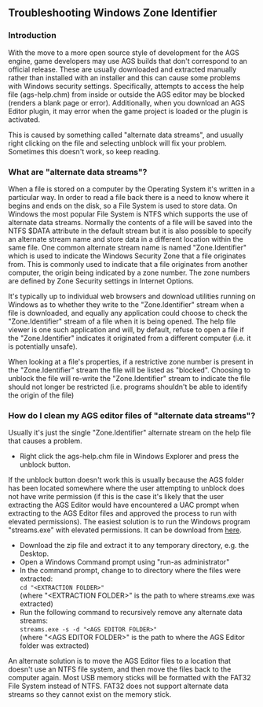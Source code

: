 ## Troubleshooting Windows Zone Identifier

### Introduction

With the move to a more open source style of development for the AGS engine, game developers may use AGS builds that don't correspond to an official release. These are usually downloaded and extracted manually rather than installed with an installer and this can cause some problems with Windows security settings. Specifically, attempts to access the help file (ags-help.chm) from inside or outside the AGS editor may be blocked (renders a blank page or error).  Additionally, when you download an AGS Editor plugin, it may error when the game project is loaded or the plugin is activated.

This is caused by something called "alternate data streams", and usually right clicking on the file and selecting unblock will fix your problem. Sometimes this doesn't work, so keep reading.

### What are "alternate data streams"?

When a file is stored on a computer by the Operating System it's written in a particular way. In order to read a file back there is a need to know where it begins and ends on the disk, so a File System is used to store data. On Windows the most popular File System is NTFS which supports the use of alternate data streams. Normally the contents of a file will be saved into the NTFS $DATA attribute in the default stream but it is also possible to specify an alternate stream name and store data in a different location within the same file. One common alternate stream name is named "Zone.Identifier" which is used to indicate the Windows Security Zone that a file originates from. This is commonly used to indicate that a file originates from another computer, the origin being indicated by a zone number. The zone numbers are defined by Zone Security settings in Internet Options.

It's typically up to individual web browsers and download utilities running on Windows as to whether they write to the "Zone.Identifier" stream when a file is downloaded, and equally any application could choose to check the "Zone.Identifier" stream of a file when it is being opened. The help file viewer is one such application and will, by default, refuse to open a file if the "Zone.Identifier" indicates it originated from a different computer (i.e. it is potentially unsafe).

When looking at a file's properties, if a restrictive zone number is present in the "Zone.Identifier" stream the file will be listed as "blocked". Choosing to unblock the file will re-write the "Zone.Identifier" stream to indicate the file should not longer be restricted (i.e. programs shouldn't be able to identify the origin of the file)

### How do I clean my AGS editor files of "alternate data streams"?

Usually it's just the single "Zone.Identifier" alternate stream on the help file that causes a problem.

- Right click the ags-help.chm file in Windows Explorer and press the unblock button.

If the unblock button doesn't work this is usually because the AGS folder has been located somewhere where the user attempting to unblock does not have write permission (if this is the case it's likely that the user extracting the AGS Editor would have encountered a UAC prompt when extracting to the AGS Editor files and approved the process to run with elevated permissions). The easiest solution is to run the Windows program "streams.exe" with elevated permissions. It can be download from [here](https://technet.microsoft.com/en-us/sysinternals/bb897440).

- Download the zip file and extract it to any temporary directory, e.g. the Desktop.
- Open a Windows Command prompt using "run-as administrator"
- In the command prompt, change to to directory where the files were extracted:<br>
`cd "<EXTRACTION FOLDER>"`<br>
(where "\<EXTRACTION FOLDER\>" is the path to where streams.exe was extracted)
- Run the following command to recursively remove any alternate data streams:<br>
`streams.exe -s -d "<AGS EDITOR FOLDER>"`<br>
(where "\<AGS EDITOR FOLDER\>" is the path to where the AGS Editor folder was extracted)

An alternate solution is to move the AGS Editor files to a location that doesn't use an NTFS file system, and then move the files back to the computer again. Most USB memory sticks will be formatted with the FAT32 File System instead of NTFS. FAT32 does not support alternate data streams so they cannot exist on the memory stick.

